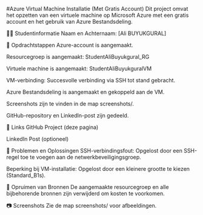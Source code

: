 #Azure Virtual Machine Installatie (Met Gratis Account)
Dit project omvat het opzetten van een virtuele machine op Microsoft Azure met een gratis account en het gebruik van Azure Bestandsdeling.

👨‍🎓 Studentinformatie
Naam en Achternaam: [Ali BUYUKGURAL]

📌 Opdrachtstappen
Azure-account is aangemaakt.

Resourcegroep is aangemaakt: StudentAliBuyukgural_RG

Virtuele machine is aangemaakt: StudentAliBuyukguralVM 

VM-verbinding: Succesvolle verbinding via SSH tot stand gebracht.

Azure Bestandsdeling is aangemaakt en gekoppeld aan de VM.

Screenshots zijn te vinden in de map screenshots/.

GitHub-repository en LinkedIn-post zijn gedeeld.

🔗 Links
GitHub Project (deze pagina)

LinkedIn Post (optioneel)

🧠 Problemen en Oplossingen
SSH-verbindingsfout: Opgelost door een SSH-regel toe te voegen aan de netwerkbeveiligingsgroep.

Beperking bij VM-installatie: Opgelost door een kleinere grootte te kiezen (Standard_B1s).

🧹 Opruimen van Bronnen
De aangemaakte resourcegroep en alle bijbehorende bronnen zijn verwijderd om kosten te voorkomen.

📷 Screenshots
Zie de map screenshots/ voor afbeeldingen.
